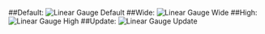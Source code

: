 ##Default:
![Linear Gauge Default](http://rawgit.com/lflores/linear-gauge/master/src/images/linear-gauge.gif)
##Wide:
![Linear Gauge Wide](http://rawgit.com/lflores/linear-gauge/master/src/images/linear-gauge-wide.png)
##High:
![Linear Gauge High](http://rawgit.com/lflores/linear-gauge/master/src/images/linear-gauge-high.png)
##Update:
![Linear Gauge Update](http://rawgit.com/lflores/linear-gauge/master/src/images/linear-gauge-update.gif)